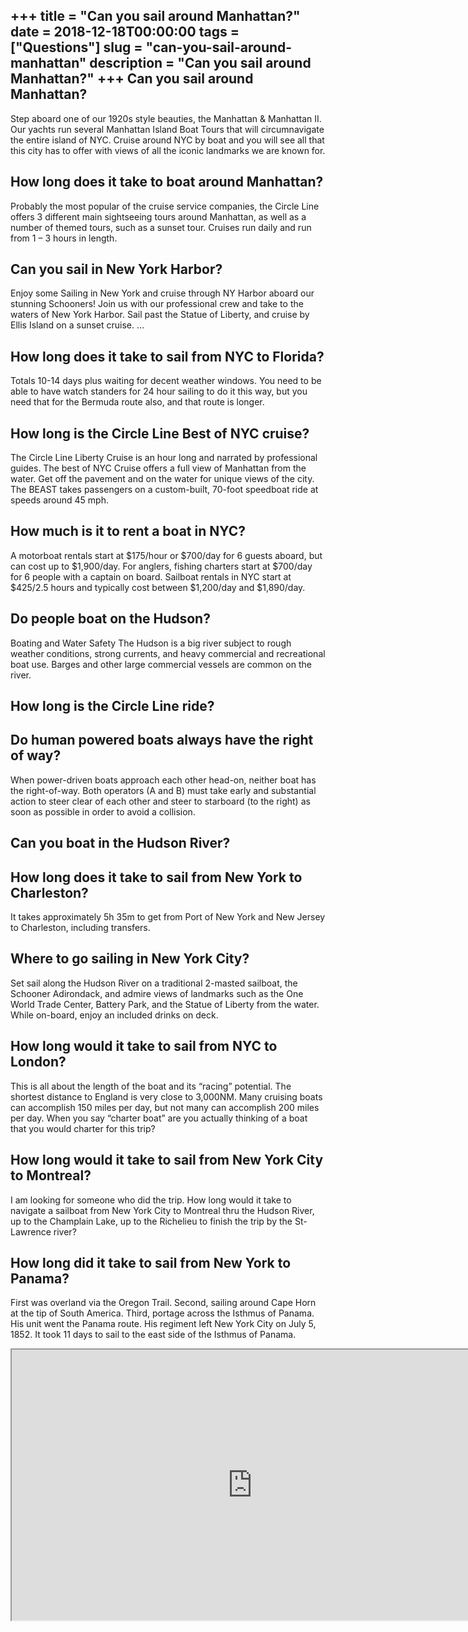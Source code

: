 +++
title = "Can you sail around Manhattan?"
date = 2018-12-18T00:00:00
tags = ["Questions"]
slug = "can-you-sail-around-manhattan"
description = "Can you sail around Manhattan?"
+++
Can you sail around Manhattan?
------------------------------

Step aboard one of our 1920s style beauties, the Manhattan &amp; Manhattan II. Our yachts run several Manhattan Island Boat Tours that will circumnavigate the entire island of NYC. Cruise around NYC by boat and you will see all that this city has to offer with views of all the iconic landmarks we are known for.

How long does it take to boat around Manhattan?
-----------------------------------------------

Probably the most popular of the cruise service companies, the Circle Line offers 3 different main sightseeing tours around Manhattan, as well as a number of themed tours, such as a sunset tour. Cruises run daily and run from 1 – 3 hours in length.

Can you sail in New York Harbor?
--------------------------------

Enjoy some Sailing in New York and cruise through NY Harbor aboard our stunning Schooners! Join us with our professional crew and take to the waters of New York Harbor. Sail past the Statue of Liberty, and cruise by Ellis Island on a sunset cruise. …

How long does it take to sail from NYC to Florida?
--------------------------------------------------

Totals 10-14 days plus waiting for decent weather windows. You need to be able to have watch standers for 24 hour sailing to do it this way, but you need that for the Bermuda route also, and that route is longer.

How long is the Circle Line Best of NYC cruise?
-----------------------------------------------

The Circle Line Liberty Cruise is an hour long and narrated by professional guides. The best of NYC Cruise offers a full view of Manhattan from the water. Get off the pavement and on the water for unique views of the city. The BEAST takes passengers on a custom-built, 70-foot speedboat ride at speeds around 45 mph.

How much is it to rent a boat in NYC?
-------------------------------------

A motorboat rentals start at $175/hour or $700/day for 6 guests aboard, but can cost up to $1,900/day. For anglers, fishing charters start at $700/day for 6 people with a captain on board. Sailboat rentals in NYC start at $425/2.5 hours and typically cost between $1,200/day and $1,890/day.

Do people boat on the Hudson?
-----------------------------

Boating and Water Safety The Hudson is a big river subject to rough weather conditions, strong currents, and heavy commercial and recreational boat use. Barges and other large commercial vessels are common on the river.

How long is the Circle Line ride?
---------------------------------

Do human powered boats always have the right of way?
----------------------------------------------------

When power-driven boats approach each other head-on, neither boat has the right-of-way. Both operators (A and B) must take early and substantial action to steer clear of each other and steer to starboard (to the right) as soon as possible in order to avoid a collision.

Can you boat in the Hudson River?
---------------------------------

How long does it take to sail from New York to Charleston?
----------------------------------------------------------

It takes approximately 5h 35m to get from Port of New York and New Jersey to Charleston, including transfers.

Where to go sailing in New York City?
-------------------------------------

Set sail along the Hudson River on a traditional 2-masted sailboat, the Schooner Adirondack, and admire views of landmarks such as the One World Trade Center, Battery Park, and the Statue of Liberty from the water. While on-board, enjoy an included drinks on deck.

How long would it take to sail from NYC to London?
--------------------------------------------------

This is all about the length of the boat and its “racing” potential. The shortest distance to England is very close to 3,000NM. Many cruising boats can accomplish 150 miles per day, but not many can accomplish 200 miles per day. When you say “charter boat” are you actually thinking of a boat that you would charter for this trip?

How long would it take to sail from New York City to Montreal?
--------------------------------------------------------------

I am looking for someone who did the trip. How long would it take to navigate a sailboat from New York City to Montreal thru the Hudson River, up to the Champlain Lake, up to the Richelieu to finish the trip by the St-Lawrence river?

How long did it take to sail from New York to Panama?
-----------------------------------------------------

First was overland via the Oregon Trail. Second, sailing around Cape Horn at the tip of South America. Third, portage across the Isthmus of Panama. His unit went the Panama route. His regiment left New York City on July 5, 1852. It took 11 days to sail to the east side of the Isthmus of Panama.

<iframe allow="accelerometer; autoplay; clipboard-write; encrypted-media; gyroscope; picture-in-picture" allowfullscreen="" class="__youtube_prefs__  epyt-is-override  no-lazyload" data-no-lazy="1" data-origheight="433" data-origwidth="770" data-skipgform_ajax_framebjll="" height="433" id="_ytid_82936" loading="lazy" src="https://www.youtube.com/embed/iQKYEeO_MM8?enablejsapi=1&autoplay=0&cc_load_policy=0&cc_lang_pref=&iv_load_policy=1&loop=0&modestbranding=0&rel=1&fs=1&playsinline=0&autohide=2&theme=dark&color=red&controls=1&" title="YouTube player" width="770"></iframe>